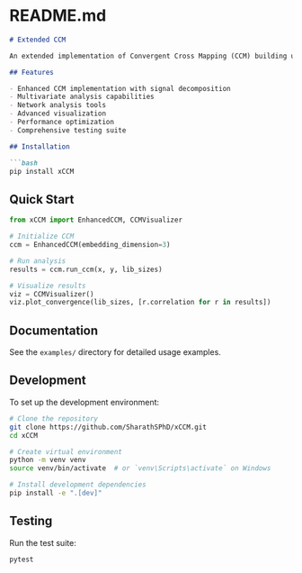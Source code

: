 # README.md
```markdown
# Extended CCM

An extended implementation of Convergent Cross Mapping (CCM) building upon the skccm package.

## Features

- Enhanced CCM implementation with signal decomposition
- Multivariate analysis capabilities
- Network analysis tools
- Advanced visualization
- Performance optimization
- Comprehensive testing suite

## Installation

```bash
pip install xCCM
```

## Quick Start

```python
from xCCM import EnhancedCCM, CCMVisualizer

# Initialize CCM
ccm = EnhancedCCM(embedding_dimension=3)

# Run analysis
results = ccm.run_ccm(x, y, lib_sizes)

# Visualize results
viz = CCMVisualizer()
viz.plot_convergence(lib_sizes, [r.correlation for r in results])
```

## Documentation

See the `examples/` directory for detailed usage examples.

## Development

To set up the development environment:

```bash
# Clone the repository
git clone https://github.com/SharathSPhD/xCCM.git
cd xCCM

# Create virtual environment
python -m venv venv
source venv/bin/activate  # or `venv\Scripts\activate` on Windows

# Install development dependencies
pip install -e ".[dev]"
```

## Testing

Run the test suite:

```bash
pytest
```

